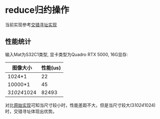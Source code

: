 # reduce归约操作
当前实现参考[交错寻址实现](https://github.com/PaddleJitLab/CUDATutorial/blob/develop/docs/09_optimize_reduce/01_interleaved_addressing/README.md)

## 性能统计
输入Mat为S32C1类型, 显卡类型为Quadro RTX 5000, 16G显存:

| 图像大小            | 性能(us)
|------------------- | -------------
|1024*1              | 22
|10000*1             | 45
|3*1024*1024         | 82493

对比[原始实现](./reduce_native.md)可知当尺寸较小时，性能差距不大，但是当尺寸较大(3*1024*1024)时，交错寻址体现出优势。